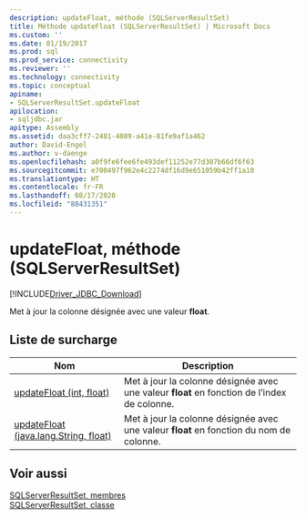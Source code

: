 ```yaml
---
description: updateFloat, méthode (SQLServerResultSet)
title: Méthode updateFloat (SQLServerResultSet) | Microsoft Docs
ms.custom: ''
ms.date: 01/19/2017
ms.prod: sql
ms.prod_service: connectivity
ms.reviewer: ''
ms.technology: connectivity
ms.topic: conceptual
apiname:
- SQLServerResultSet.updateFloat
apilocation:
- sqljdbc.jar
apitype: Assembly
ms.assetid: daa3cff7-2481-4089-a41e-81fe9af1a462
author: David-Engel
ms.author: v-daenge
ms.openlocfilehash: a0f9fe6fee6fe493def11252e77d307b66df6f63
ms.sourcegitcommit: e700497f962e4c2274df16d9e651059b42ff1a10
ms.translationtype: HT
ms.contentlocale: fr-FR
ms.lasthandoff: 08/17/2020
ms.locfileid: "88431351"
---
```

# <a name="updatefloat-method-sqlserverresultset"></a>updateFloat, méthode (SQLServerResultSet)
[!INCLUDE[Driver_JDBC_Download](../../../includes/driver_jdbc_download.md)]

  Met à jour la colonne désignée avec une valeur **float**.  
  
## <a name="overload-list"></a>Liste de surcharge  
  
|Nom|Description|  
|----------|-----------------|  
|[updateFloat (int, float)](../../../connect/jdbc/reference/updatefloat-method-int-float.md)|Met à jour la colonne désignée avec une valeur **float** en fonction de l’index de colonne.|  
|[updateFloat (java.lang.String, float)](../../../connect/jdbc/reference/updatefloat-method-java-lang-string-float.md)|Met à jour la colonne désignée avec une valeur **float** en fonction du nom de colonne.|  
  
## <a name="see-also"></a>Voir aussi  
 [SQLServerResultSet, membres](../../../connect/jdbc/reference/sqlserverresultset-members.md)   
 [SQLServerResultSet, classe](../../../connect/jdbc/reference/sqlserverresultset-class.md)  
  
  
